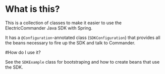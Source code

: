 # What is this?

This is a collection of classes to make it easier to use the ElectricCommander 
Java SDK with Spring.

It has a ```@Configuration```-annotated class (```SDKConfiguration```) that 
provides all the beans necessary to fire up the SDK and talk to Commander.

#How do I use it?

See the ```SDKExample``` class for bootstraping and how to create beans that use the SDK.

